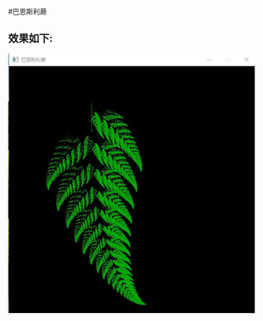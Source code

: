#巴恩斯利蕨

效果如下:
-

![image](https://raw.githubusercontent.com/HuirongZhang/MarkdownPhotos/master/Fern.jpg)